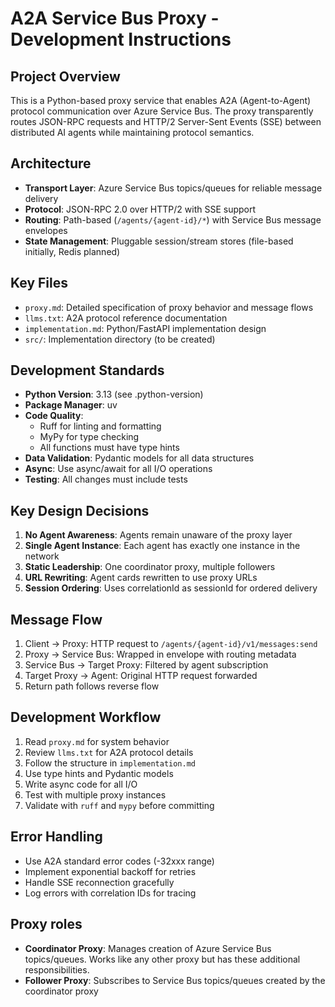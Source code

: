 # A2A Service Bus Proxy - Development Instructions

## Project Overview
This is a Python-based proxy service that enables A2A (Agent-to-Agent) protocol communication over Azure Service Bus. The proxy transparently routes JSON-RPC requests and HTTP/2 Server-Sent Events (SSE) between distributed AI agents while maintaining protocol semantics.

## Architecture
- **Transport Layer**: Azure Service Bus topics/queues for reliable message delivery
- **Protocol**: JSON-RPC 2.0 over HTTP/2 with SSE support
- **Routing**: Path-based (`/agents/{agent-id}/*`) with Service Bus message envelopes
- **State Management**: Pluggable session/stream stores (file-based initially, Redis planned)

## Key Files
- `proxy.md`: Detailed specification of proxy behavior and message flows
- `llms.txt`: A2A protocol reference documentation
- `implementation.md`: Python/FastAPI implementation design
- `src/`: Implementation directory (to be created)

## Development Standards
- **Python Version**: 3.13 (see .python-version)
- **Package Manager**: uv
- **Code Quality**: 
  - Ruff for linting and formatting
  - MyPy for type checking
  - All functions must have type hints
- **Data Validation**: Pydantic models for all data structures
- **Async**: Use async/await for all I/O operations
- **Testing**: All changes must include tests

## Key Design Decisions
1. **No Agent Awareness**: Agents remain unaware of the proxy layer
2. **Single Agent Instance**: Each agent has exactly one instance in the network
3. **Static Leadership**: One coordinator proxy, multiple followers
4. **URL Rewriting**: Agent cards rewritten to use proxy URLs
5. **Session Ordering**: Uses correlationId as sessionId for ordered delivery

## Message Flow
1. Client → Proxy: HTTP request to `/agents/{agent-id}/v1/messages:send`
2. Proxy → Service Bus: Wrapped in envelope with routing metadata
3. Service Bus → Target Proxy: Filtered by agent subscription
4. Target Proxy → Agent: Original HTTP request forwarded
5. Return path follows reverse flow

## Development Workflow
1. Read `proxy.md` for system behavior
2. Review `llms.txt` for A2A protocol details
3. Follow the structure in `implementation.md`
4. Use type hints and Pydantic models
5. Write async code for all I/O
6. Test with multiple proxy instances
7. Validate with `ruff` and `mypy` before committing

## Error Handling
- Use A2A standard error codes (-32xxx range)
- Implement exponential backoff for retries
- Handle SSE reconnection gracefully
- Log errors with correlation IDs for tracing

## Proxy roles
- **Coordinator Proxy**: Manages creation of Azure Service Bus topics/queues. Works like any other proxy but has these additional responsibilities.
- **Follower Proxy**: Subscribes to Service Bus topics/queues created by the coordinator proxy
